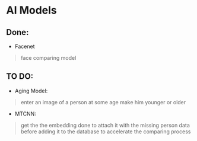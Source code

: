 # AI Models
## Done:
* Facenet
> face comparing model

## TO DO:
* Aging Model: 
> enter an image of a person at some age make him younger or older

* MTCNN:
> get the the embedding done 
> to attach it with the missing person data before adding it 
> to the database to accelerate the comparing process
